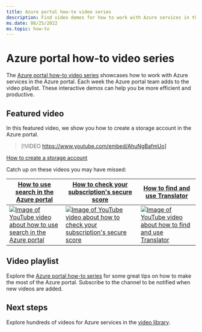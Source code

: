```yaml
---
title: Azure portal how-to video series
description: Find video demos for how to work with Azure services in the portal. View and link directly to the latest how-to videos.
ms.date: 08/25/2022
ms.topic: how-to
---
```


# Azure portal how-to video series

The [Azure portal how-to video series](https://www.youtube.com/playlist?list=PLLasX02E8BPBKgXP4oflOL29TtqTzwhxR) showcases how to work with Azure services in the Azure portal. Each week the Azure portal team adds to the video playlist. These interactive demos can help you be more efficient and productive.

## Featured video

In this featured video, we show you how to create a storage account in the Azure portal.

> [!VIDEO https://www.youtube.com/embed/AhuNgBafmUo]

[How to create a storage account](https://www.youtube.com/watch?v=AhuNgBafmUo)

Catch up on these videos you may have missed:

| [How to use search in the Azure portal](https://www.youtube.com/watch?v=PcHF_DzsETA) | [How to check your subscription's secure score](https://www.youtube.com/watch?v=yqb3qvsjqXY)  | [How to find and use Translator](https://www.youtube.com/watch?v=6xBHkHkFmZ4) |
| ------| ------ | ------ |
| [![Image of YouTube video about how to use search in the Azure portal](https://i.ytimg.com/vi/PcHF_DzsETA/hqdefault.jpg)](http://www.youtube.com/watch?v=vQClJHt2ulQ) | [![Image of YouTube video about how to check your subscription's secure score](https://i.ytimg.com/vi/yqb3qvsjqXY/hqdefault.jpg)](https://www.youtube.com/watch?v=XyKh_3NxUlM) | [![Image of YouTube video about how to find and use Translator](https://i.ytimg.com/vi/6xBHkHkFmZ4/hqdefault.jpg)](http://www.youtube.com/watch?v=wudqkkJd5E4) |

## Video playlist

Explore the [Azure portal how-to series](https://www.youtube.com/playlist?list=PLLasX02E8BPBKgXP4oflOL29TtqTzwhxR) for some great tips on how to make the most of the Azure portal. Subscribe to the channel to be notified when new videos are added.

## Next steps

Explore hundreds of videos for Azure services in the [video library](https://azure.microsoft.com/resources/videos/index/?tag=microsoft-azure-portal).

